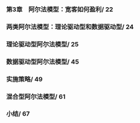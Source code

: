 ### 第3章　阿尔法模型：宽客如何盈利/ 22
### 两类阿尔法模型：理论驱动型和数据驱动型/ 24
### 理论驱动型阿尔法模型/ 25
### 数据驱动型阿尔法模型/ 45
### 实施策略/ 49
### 混合型阿尔法模型/ 61
### 小结/ 67
